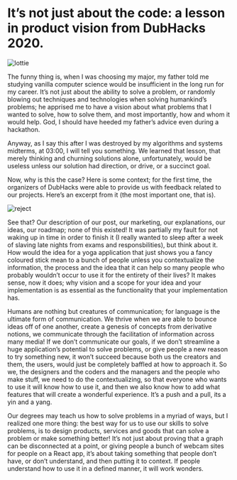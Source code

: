 # It’s not just about the code: a lesson in product vision from DubHacks 2020.



![lottie](https://miro.medium.com/max/1000/1*obaUvvFWROAb7XV6ZGnJ1g.png)
<br/>

The funny thing is, when I was choosing my major, my father told me studying vanilla computer science would be insufficient in the long run for my career. It’s not just about the ability to solve a problem, or randomly blowing out techniques and technologies when solving humankind’s problems; he apprised me to have a vision about what problems that I wanted to solve, how to solve them, and most importantly, how and whom it would help. God, I should have heeded my father’s advice even during a hackathon.

Anyway, as I say this after I was destroyed by my algorithms and systems midterms, at 03:00, I will tell you something. We learned that lesson, that merely thinking and churning solutions alone, unfortunately, would be useless unless our solution had direction, or drive, or a succinct goal.

Now, why is this the case? Here is some context; for the first time, the organizers of DubHacks were able to provide us with feedback related to our projects. Here’s an excerpt from it (the most important one, that is).

![reject](https://miro.medium.com/max/1000/1*xAkMG2zS_LJmMqmtLEOXDg.png)
<br/>

See that? Our description of our post, our marketing, our explanations, our ideas, our roadmap; none of this existed! It was partially my fault for not waking up in time in order to finish it (I really wanted to sleep after a week of slaving late nights from exams and responsbilities), but think about it. How would the idea for a yoga application that just shows you a fancy coloured stick mean to a bunch of people unless you contextualize the information, the process and the idea that it can help so many people who probably wouldn’t occur to use it for the entirety of their lives? It makes sense, now it does; why vision and a scope for your idea and your implementation is as essential as the functionality that your implementation has.

Humans are nothing but creatures of communication; for language is the ultimate form of communication. We thrive when we are able to bounce ideas off of one another, create a genesis of concepts from derivative notions, we communicate through the facilitation of information across many media! If we don’t communicate our goals, if we don’t streamline a huge application’s potential to solve problems, or give people a new reason to try something new, it won’t succeed because both us the creators and them, the users, would just be completely baffled at how to approach it. So we, the designers and the coders and the managers and the people who make stuff, we need to do the contextualizing, so that everyone who wants to use it will know how to use it, and then we also know how to add what features that will create a wonderful experience. It’s a push and a pull, its a yin and a yang.

Our degrees may teach us how to solve problems in a myriad of ways, but I realized one more thing: the best way for us to use our skills to solve problems, is to design products, services and goods that can solve a problem or make something better! It’s not just about proving that a graph can be disconnected at a point, or giving people a bunch of webcam sites for people on a React app, it’s about taking something that people don’t have, or don’t understand, and then putting it to context. If people understand how to use it in a defined manner, it will work wonders.

